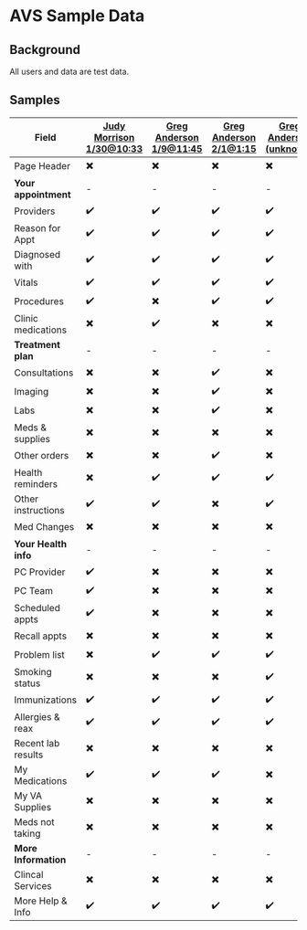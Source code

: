 # AVS Sample Data

## Background

All users and data are test data.

## Samples

| Field                | [Judy Morrison 1/30@10:33](https://staging.va.gov/my-health/medical-records/summaries-and-notes/visit-summary/64A8CA1B63211D47FA17066559073111) | [Greg Anderson 1/9@11:45 ](https://staging.va.gov/my-health/medical-records/summaries-and-notes/visit-summary/19EB9013C2AEFF364817048225063901) | [Greg Anderson 2/1@1:15 ](https://staging.va.gov/my-health/medical-records/summaries-and-notes/visit-summary/CDAA69AA6CDEDC1A1117068177651281) | [Greg Anderson (unknown) ](https://staging.va.gov/my-health/medical-records/summaries-and-notes/visit-summary/D42423281185CAB92217071663807494)
| -------------------- | -- | -- | -- | -- |
| Page Header          | ✖️ | ✖️ | ✖️ | ✖️ |
| **Your appointment** | -  |  - |  - |  - |
| Providers            | ✔️ | ✔️ | ✔️ | ✔️ |
| Reason for Appt      | ✔️ | ✔️ | ✔️ | ✔️ |
| Diagnosed with       | ✔️ | ✔️ | ✔️ | ✔️ |
| Vitals               | ✔️ | ✔️ | ✔️ | ✔️ |
| Procedures           | ✔️ | ✖️ | ✔️ | ✔️ |
| Clinic medications   | ✖️ | ✔️ | ✖️ | ✖️ |
| **Treatment plan**   | -  |  - |  - |  - |
| Consultations        | ✖️ | ✖️ | ✔️ | ✖️ |
| Imaging              | ✖️ | ✖️ | ✔️ | ✖️ |
| Labs                 | ✖️ | ✖️ | ✔️ | ✖️ |
| Meds & supplies      | ✖️ | ✖️ | ✖️ | ✖️ |
| Other orders         | ✖️ | ✖️ | ✔️ | ✖️ |
| Health reminders     | ✖️ | ✔️ | ✔️ | ✔️ |
| Other instructions   | ✔️ | ✔️ | ✖️ | ✔️ |
| Med Changes          | ✖️ | ✖️ | ✖️ | ✖️ |
| **Your Health info** | -  |  - |  - |  - |
| PC Provider          | ✔️ | ✖️ | ✖️ | ✖️ |
| PC Team              | ✔️ | ✖️ | ✖️ | ✖️ |
| Scheduled appts      | ✔️ | ✖️ | ✖️ | ✖️ |
| Recall appts         | ✖️ | ✖️ | ✖️ | ✖️ |
| Problem list         | ✖️ | ✔️ | ✔️ | ✔️ |
| Smoking status       | ✖️ | ✖️ | ✖️ | ✔️ |
| Immunizations        | ✔️ | ✔️ | ✔️ | ✔️ |
| Allergies & reax     | ✔️ | ✔️ | ✔️ | ✔️ | Only required field that is not an option to not include by clinician
| Recent lab results   | ✖️ | ✖️ | ✖️ | ✖️ |
| My Medications       | ✔️ | ✔️ | ✔️ | ✖️ | Clinician must select this field or Pocket Allergies and Meds (this is NOT shown on the digital AVS)
| My VA Supplies       | ✖️ | ✖️ | ✖️ | ✖️ |
| Meds not taking      | ✖️ | ✖️ | ✖️ | ✖️ |
| **More Information** | -  |  - |  - |  - |
| Clincal Services     | ✖️ | ✖️ | ✖️ | ✖️ |
| More Help & Info     | ✔️ | ✔️ | ✔️ | ✔️ |
